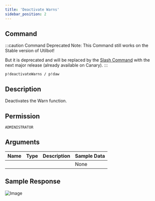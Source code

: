 ```yaml
---
title: 'Deactivate Warns'
sidebar_position: 2
---
```


## Command
:::caution Command Deprecated
Note: This Command still works on the Stable version of Utilbot!

But it is deprecated and will be replaced by the [Slash Command](../../admins/warns) with the next major release (already available on Canary).
:::
```
p!deactivateWarns / p!daw
```

## Description
Deactivates the Warn function.

## Permission
`ADMINISTRATOR`

## Arguments
| Name | Type | Description | Sample Data |
| ---- | ---- | ----------- | ----------- |
|  |  |  | None |

## Sample Response
![Image](https://cdn.herrtxbias.net/Discord_C6S9TYB0dV.png)
